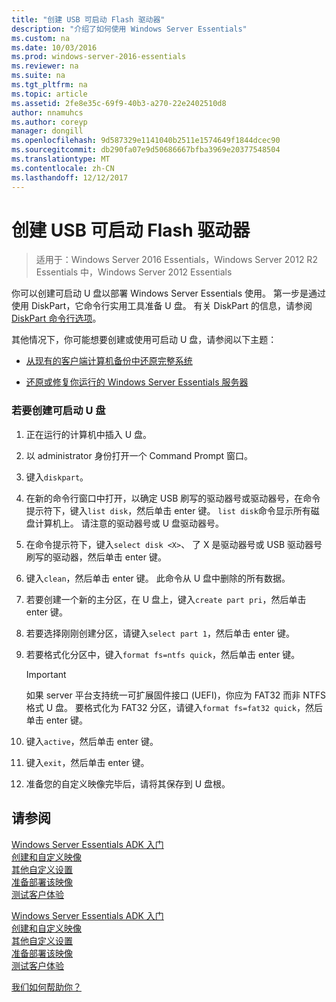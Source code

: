 ```yaml
---
title: "创建 USB 可启动 Flash 驱动器"
description: "介绍了如何使用 Windows Server Essentials"
ms.custom: na
ms.date: 10/03/2016
ms.prod: windows-server-2016-essentials
ms.reviewer: na
ms.suite: na
ms.tgt_pltfrm: na
ms.topic: article
ms.assetid: 2fe8e35c-69f9-40b3-a270-22e2402510d8
author: nnamuhcs
ms.author: coreyp
manager: dongill
ms.openlocfilehash: 9d587329e1141040b2511e1574649f1844dcec90
ms.sourcegitcommit: db290fa07e9d50686667bfba3969e20377548504
ms.translationtype: MT
ms.contentlocale: zh-CN
ms.lasthandoff: 12/12/2017
---
```

# <a name="create-a-bootable-usb-flash-drive"></a>创建 USB 可启动 Flash 驱动器

>适用于：Windows Server 2016 Essentials，Windows Server 2012 R2 Essentials 中，Windows Server 2012 Essentials

你可以创建可启动 U 盘以部署 Windows Server Essentials 使用。 第一步是通过使用 DiskPart，它命令行实用工具准备 U 盘。 有关 DiskPart 的信息，请参阅[DiskPart 命令行选项](https://go.microsoft.com/fwlink/?LinkId=207073)。  
  
 其他情况下，你可能想要创建或使用可启动 U 盘，请参阅以下主题：  
  
-   [从现有的客户端计算机备份中还原完整系统](https://technet.microsoft.com/library/jj713539.aspx#BKMK_CreateBootable)  
  
-   [还原或修复你运行的 Windows Server Essentials 服务器](https://technet.microsoft.com/library/jj593197.aspx#BKMK_Restore_2)  
  
### <a name="to-create-a-bootable-usb-flash-drive"></a>若要创建可启动 U 盘  
  
1.  正在运行的计算机中插入 U 盘。  
  
2.  以 administrator 身份打开一个 Command Prompt 窗口。  
  
3.  键入`diskpart`。  
  
4.  在新的命令行窗口中打开，以确定 USB 刷写的驱动器号或驱动器号，在命令提示符下，键入`list disk`，然后单击 enter 键。 `list disk`命令显示所有磁盘计算机上。 请注意的驱动器号或 U 盘驱动器号。  
  
5.  在命令提示符下，键入`select disk <X>`、 了 X 是驱动器号或 USB 驱动器号刷写的驱动器，然后单击 enter 键。  
  
6.  键入`clean`，然后单击 enter 键。 此命令从 U 盘中删除的所有数据。  
  
7.  若要创建一个新的主分区，在 U 盘上，键入`create part pri`，然后单击 enter 键。  
  
8.  若要选择刚刚创建分区，请键入`select part 1`，然后单击 enter 键。  
  
9. 若要格式化分区中，键入`format fs=ntfs quick`，然后单击 enter 键。  
  
    > [!IMPORTANT]
    >  如果 server 平台支持统一可扩展固件接口 (UEFI)，你应为 FAT32 而非 NTFS 格式 U 盘。 要格式化为 FAT32 分区，请键入`format fs=fat32 quick`，然后单击 enter 键。  
  
10. 键入`active`，然后单击 enter 键。  
  
11. 键入`exit`，然后单击 enter 键。  
  
12. 准备您的自定义映像完毕后，请将其保存到 U 盘根。  
  
## <a name="see-also"></a>请参阅  

 [Windows Server Essentials ADK 入门](Getting-Started-with-the-Windows-Server-Essentials-ADK.md)   
 [创建和自定义映像](Creating-and-Customizing-the-Image.md)   
 [其他自定义设置](Additional-Customizations.md)   
 [准备部署该映像](Preparing-the-Image-for-Deployment.md)   
 [测试客户体验](Testing-the-Customer-Experience.md)   

 [Windows Server Essentials ADK 入门](../install/Getting-Started-with-the-Windows-Server-Essentials-ADK.md)   
 [创建和自定义映像](../install/Creating-and-Customizing-the-Image.md)   
 [其他自定义设置](../install/Additional-Customizations.md)   
 [准备部署该映像](../install/Preparing-the-Image-for-Deployment.md)   
 [测试客户体验](../install/Testing-the-Customer-Experience.md)   

 [我们如何帮助你？](https://windows.microsoft.com/windows/support)
